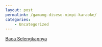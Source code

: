 ```yaml
---
layout: post
permalink: /gamang-diseso-mimpi-karaoke/
categories:
    - Uncategorized
---
```


[Baca Selengkapnya](/09)